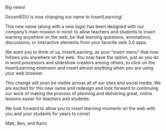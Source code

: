 Big news!

DocentEDU is now changing our name to InsertLearning!

This new name (along with a new logo) has been designed with our company’s main mission in mind: to allow teachers and students to insert learning anywhere on the web, be that learning questions, annotations, discussions, or interactive elements from your favorite web 2.0 apps. 

We want you to think of us, InsertLearning, as your “insert menu” that now follows you anywhere on the web. You now have the option, just as you do in word processors and slideshow creators among others, to click on the InsertLearning extension and insert almost anything when you are using your web browser. 

This change will soon be visible across all of our sites and social media. We are excited for this new name and redesign and look forward to continuing our work of making the process of planning and delivering great, online lessons easier for teachers and students.

We look forward to allow you to insert learning moments on the web with you and your students for years to come!

Matt, Ben, and Karin
